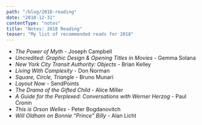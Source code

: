 ```yaml
---
path: "/blog/2018-reading"
date: "2018-12-31"
contentType: "notes"
title: "Notes: 2018 Reading"
teaser: "My list of recommended reads for 2018"
---
```


- *The Power of Myth* - Joseph Campbell
- *Uncredited: Graphic Design & Opening Titles in Movies* - Gemma Solana
- *New York City Transit Authority: Objects* - Brian Kelley
- *Living With Complexity* - Don Norman
- *Square, Circle, Triangle*  - Bruno Munari
- *Layout Now* - SendPoints
- *The Drama of the Gifted Child* - Alice Miller
- *A Guide for the Perplexed: Conversations with Werner Herzog* - Paul Cronin
- *This is Orson Welles* - Peter Bogdanovitch
- *Will Oldham on Bonnie “Prince” Billy* - Alan Licht